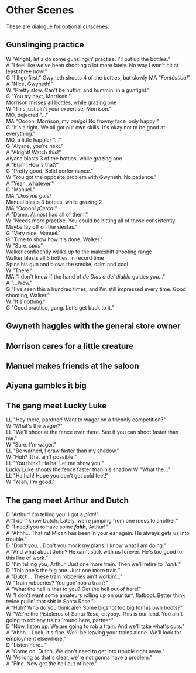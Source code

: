 # Other Scenes

These are dialogue for optional cutscenes.

## Gunslinging practice

W "Alright, let's do some gunslingin' practise. I'll put up the bottles."<br>
A "I feel like we've been shooting a lot more lately. No way I won't hit at least three now!"<br>
G "I'll go first."
Gwyneth shoots 4 of the bottles, but slowly
MA "<i>Fantástica!</i>"<br>
A "Nice, Gwyneth!"<br>
W "Pretty slow. Can't be huffin' and hummin' in a gunfight."<br>
G "You try next, Morrison."<br>
Morrison misses all bottles, while grazing one<br>
W "This just ain't your expertise, Morrison."<br>
MO, dejected "..."<br>
MA "Ooooh, Morrison, my <i>amigo!</i> No frowny face, only happy!"<br>
G "It's alright. We all got our own skills. It's okay not to be good at everything."<br>
MO, a little happier "..."<br>
G "Aiyana, you're next."<br>
A "Alright! Watch this!"<br>
Aiyana blasts 3 of the bottles, while grazing one<br>
A "Blam! How's that?"<br>
G "Pretty good. Solid performance."<br>
W "You got the opposite problem with Gwyneth. No patience."<br>
A "Yeah, whatever."<br>
G "Manuel."<br>
MA "<i>Dios me guie!</i><br>
Manuel blasts 3 bottles, while grazing 2<br>
MA "Ooooh! <i>¡Cerca!</i>"<br>
A "Damn. Almost had all of them."<br>
W "Needs more practise. You could be hitting all of those consistently. Maybe lay off on the siestas."<br>
G "Very nice, Manuel."<br>
G "Time to show how it's done, Walker."<br>
W "Sure. <i>spits</i>"<br>
Walker confidently walks up to the makeshift shooting range<br>
Walker blasts all 5 bottles, in record time<br>
Spins his gun and blows the smoke, calm and cool<br>
W "There."<br>
MA "I don't know if the hand of <i>de Dios o del diablo</i> guides you..."<br>
A "...Wow."<br>
G "I've seen this a hundred times, and I'm still impressed every time. Good shooting, Walker."<br>
W "It's nothing."<br>
G "Good practise, gang. Let's get back to it."

## Gwyneth haggles with the general store owner

## Morrison cares for a little creature

## Manuel makes friends at the saloon

## Aiyana gambles it big

## The gang meet Lucky Luke

LL "Hey there, pardner! Want to wager on a friendly competition?"<br>
W "What's the wager?"<br>
LL "We'll shoot at the fence over there. See if you can shoot faster than me."<br>
W "Sure. I'm wager."<br>
LL "Be warned, I draw faster than my shadow."<br>
W "Huh? That ain't possible."<br>
LL "You think? Ha ha! Let me show you!"<br>
Lucky Luke shoots the fence faster than his shadow
W "What the..."<br>
LL "Ha hah! Hope you don't get cold feet!"<br>
W "Yeah, I'm good."

## The gang meet Arthur and Dutch

D "Arthur! I'm telling you! I got a <i>plan</i>!"<br>
A "I don' know Dutch. Lately, we're jumping from one mess to another."<br>
D "I need you to have some <i><b>faith</b></i>, Arthur!"<br>
A "Ahhh... That rat Micah has been in your ear again. He always gets us into trouble."<br>
D "Don't you... Don't you mock my plans. I know what I am doing."<br>
A "And what about John? He can't stick with us forever. He's too good for this line of work."<br>
D "I'm telling you, Arthur. Just one more train. Then we'll retire to <i>Tahiti</i>."<br>
D "This one's the big one. Just one more train."<br>
A "Dutch... These train robberies ain't workin'..."<br>
W "Train robberies? You gon' rob a train?"<br>
A "What the hell is that to you? Get the hell out of here!"<br>
W "I don't want some amateurs rolling up on our turf, flatboot. Better think twice pullin' that shit in Santa Rose."<br>
A "Huh? Who do you think are? Some bigshot too big for his own boots?"<br>
W "We're the Pistoleros of Santa Rose, cityboy. This is our land. You ain't going to rob any trains 'round here, partner."<br>
D "Now, listen up. We are going to rob a train. And we'll take what's ours."<br>
A "Ahhh... Look, it's fine. We'll be leaving your trains alone. We'll look for employment elsewhere."<br>
D "Listen here..."<br>
A "Come on, Dutch. We don't need to get into trouble right away."<br>
W "As long as that's clear, we're not gonna have a problem."<br>
A "Fine. Now get the hell out of here."
